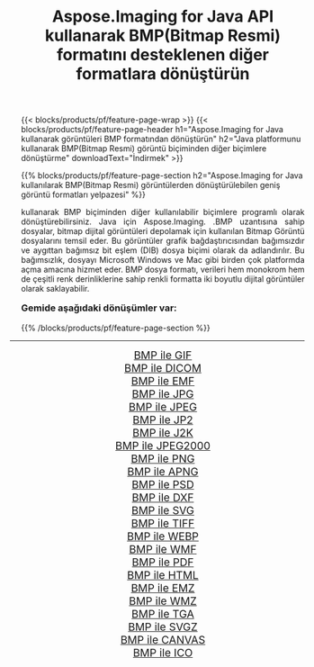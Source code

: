 ﻿---
title: Aspose.Imaging for Java API kullanarak BMP(Bitmap Resmi) formatını desteklenen diğer formatlara dönüştürün 
weight: 3920
url: /tr/java/conversion/from/bmp/ 
lang: tr
langdirlevel: 2
locales: zh-hans,ja,it,ru,de,es,fr,nl,id,lt,pl,pt,vi,tr,ko,zh-hant,ar,hi,th,sv,cs,uk,he
description: Aspose.Imaging, Java platformunu kullanarak BMP(Bitmap Resmi) biçimini diğer biçimlere kolayca dönüştürebilir
---

{{< blocks/products/pf/feature-page-wrap >}}
{{< blocks/products/pf/feature-page-header h1="Aspose.Imaging for Java kullanarak görüntüleri BMP formatından dönüştürün" h2="Java platformunu kullanarak BMP(Bitmap Resmi) görüntü biçiminden diğer biçimlere dönüştürme" downloadText="İndirmek" >}}


{{% blocks/products/pf/feature-page-section  h2="Aspose.Imaging for Java kullanılarak BMP(Bitmap Resmi) görüntülerden dönüştürülebilen geniş görüntü formatları yelpazesi" %}}
<p align=justify>kullanarak BMP biçiminden diğer kullanılabilir biçimlere programlı olarak dönüştürebilirsiniz.
Java için Aspose.Imaging. .BMP uzantısına sahip dosyalar, bitmap dijital görüntüleri depolamak için kullanılan Bitmap Görüntü dosyalarını temsil eder. Bu görüntüler grafik bağdaştırıcısından bağımsızdır ve aygıttan bağımsız bit eşlem (DIB) dosya biçimi olarak da adlandırılır. Bu bağımsızlık, dosyayı Microsoft Windows ve Mac gibi birden çok platformda açma amacına hizmet eder. BMP dosya formatı, verileri hem monokrom hem de çeşitli renk derinliklerine sahip renkli formatta iki boyutlu dijital görüntüler olarak saklayabilir.</p>
<h3 style="margin-top:16px;">
Gemide aşağıdaki dönüşümler var:
</h3>
{{% /blocks/products/pf/feature-page-section %}}
<div class="container-fluid productfamilypage bg-gray">
    <div class="convertypes bg-gray agp-content section">
        <div class="container">
		<hr style="margin-left:-20px;"/>
		<div class="row other-converters" style="gap: 10px;font-size: 19px;text-align:center;">
		    <div class='col-md-3 other-converter remove-lp remove-rp'><a href="/imaging/tr/java/conversion/bmp-to-gif/" style="padding:15px;">BMP ile GIF</a></div><div class='col-md-3 other-converter remove-lp remove-rp'><a href="/imaging/tr/java/conversion/bmp-to-dicom/" style="padding:15px;">BMP ile DICOM</a></div><div class='col-md-3 other-converter remove-lp remove-rp'><a href="/imaging/tr/java/conversion/bmp-to-emf/" style="padding:15px;">BMP ile EMF</a></div><div class='col-md-3 other-converter remove-lp remove-rp'><a href="/imaging/tr/java/conversion/bmp-to-jpg/" style="padding:15px;">BMP ile JPG</a></div><div class='col-md-3 other-converter remove-lp remove-rp'><a href="/imaging/tr/java/conversion/bmp-to-jpeg/" style="padding:15px;">BMP ile JPEG</a></div><div class='col-md-3 other-converter remove-lp remove-rp'><a href="/imaging/tr/java/conversion/bmp-to-jp2/" style="padding:15px;">BMP ile JP2</a></div><div class='col-md-3 other-converter remove-lp remove-rp'><a href="/imaging/tr/java/conversion/bmp-to-j2k/" style="padding:15px;">BMP ile J2K</a></div><div class='col-md-3 other-converter remove-lp remove-rp'><a href="/imaging/tr/java/conversion/bmp-to-jpeg2000/" style="padding:15px;">BMP ile JPEG2000</a></div><div class='col-md-3 other-converter remove-lp remove-rp'><a href="/imaging/tr/java/conversion/bmp-to-png/" style="padding:15px;">BMP ile PNG</a></div><div class='col-md-3 other-converter remove-lp remove-rp'><a href="/imaging/tr/java/conversion/bmp-to-apng/" style="padding:15px;">BMP ile APNG</a></div><div class='col-md-3 other-converter remove-lp remove-rp'><a href="/imaging/tr/java/conversion/bmp-to-psd/" style="padding:15px;">BMP ile PSD</a></div><div class='col-md-3 other-converter remove-lp remove-rp'><a href="/imaging/tr/java/conversion/bmp-to-dxf/" style="padding:15px;">BMP ile DXF</a></div><div class='col-md-3 other-converter remove-lp remove-rp'><a href="/imaging/tr/java/conversion/bmp-to-svg/" style="padding:15px;">BMP ile SVG</a></div><div class='col-md-3 other-converter remove-lp remove-rp'><a href="/imaging/tr/java/conversion/bmp-to-tiff/" style="padding:15px;">BMP ile TIFF</a></div><div class='col-md-3 other-converter remove-lp remove-rp'><a href="/imaging/tr/java/conversion/bmp-to-webp/" style="padding:15px;">BMP ile WEBP</a></div><div class='col-md-3 other-converter remove-lp remove-rp'><a href="/imaging/tr/java/conversion/bmp-to-wmf/" style="padding:15px;">BMP ile WMF</a></div><div class='col-md-3 other-converter remove-lp remove-rp'><a href="/imaging/tr/java/conversion/bmp-to-pdf/" style="padding:15px;">BMP ile PDF</a></div><div class='col-md-3 other-converter remove-lp remove-rp'><a href="/imaging/tr/java/conversion/bmp-to-html/" style="padding:15px;">BMP ile HTML</a></div><div class='col-md-3 other-converter remove-lp remove-rp'><a href="/imaging/tr/java/conversion/bmp-to-emz/" style="padding:15px;">BMP ile EMZ</a></div><div class='col-md-3 other-converter remove-lp remove-rp'><a href="/imaging/tr/java/conversion/bmp-to-wmz/" style="padding:15px;">BMP ile WMZ</a></div><div class='col-md-3 other-converter remove-lp remove-rp'><a href="/imaging/tr/java/conversion/bmp-to-tga/" style="padding:15px;">BMP ile TGA</a></div><div class='col-md-3 other-converter remove-lp remove-rp'><a href="/imaging/tr/java/conversion/bmp-to-svgz/" style="padding:15px;">BMP ile SVGZ</a></div><div class='col-md-3 other-converter remove-lp remove-rp'><a href="/imaging/tr/java/conversion/bmp-to-canvas/" style="padding:15px;">BMP ile CANVAS</a></div><div class='col-md-3 other-converter remove-lp remove-rp'><a href="/imaging/tr/java/conversion/bmp-to-ico/" style="padding:15px;">BMP ile ICO</a></div>
                </div>
        </div>
    </div>
</div>
<br/>

